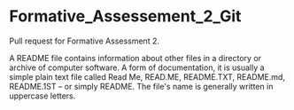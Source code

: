 # Formative_Assessement_2_Git


Pull request for Formative Assessment 2.

A README file contains information about other files in a directory or archive of computer software. 
A form of documentation, it is usually a simple plain text file called Read Me, READ.ME, README.TXT, README.md, README.1ST – or simply README. 
The file's name is generally written in uppercase letters.
